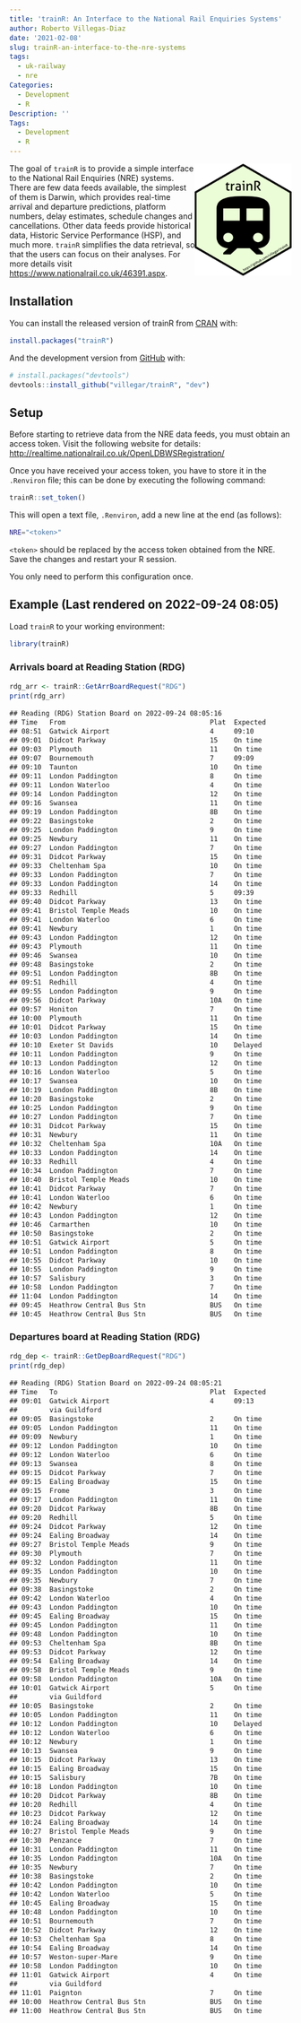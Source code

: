 ```yaml
---
title: 'trainR: An Interface to the National Rail Enquiries Systems'
author: Roberto Villegas-Diaz
date: '2021-02-08'
slug: trainR-an-interface-to-the-nre-systems
tags:
  - uk-railway
  - nre
Categories:
  - Development
  - R
Description: ''
Tags:
  - Development
  - R
---
```


<img src="https://raw.githubusercontent.com/villegar/trainR/main/inst/images/logo.png" alt="logo" align="right" height=200px/>

The goal of `trainR` is to provide a simple interface to the 
National Rail Enquiries (NRE) systems. There are few data feeds 
available, the simplest of them is Darwin, which provides real-time 
arrival and departure predictions, platform numbers, delay estimates, 
schedule changes and cancellations. Other data feeds provide historical 
data, Historic Service Performance (HSP), and much more. `trainR` 
simplifies the data retrieval, so that the users can focus on their 
analyses. For more details visit 
https://www.nationalrail.co.uk/46391.aspx.

## Installation

You can install the released version of trainR from [CRAN](https://CRAN.R-project.org) with:

``` r
install.packages("trainR")
```

And the development version from [GitHub](https://github.com/) with:

``` r
# install.packages("devtools")
devtools::install_github("villegar/trainR", "dev")
```

## Setup
Before starting to retrieve data from the NRE data feeds, you must obtain an access token. 
Visit the following website for details: http://realtime.nationalrail.co.uk/OpenLDBWSRegistration/

Once you have received your access token, you have to store it in the `.Renviron` file; this can be 
done by executing the following command:


```r
trainR::set_token()
```

This will open a text file, `.Renviron`, add a new line at the end (as follows):

```bash
NRE="<token>"
```

`<token>` should be replaced by the access token obtained from the NRE. Save the changes and restart 
your R session.

You only need to perform this configuration once.

## Example (Last rendered on 2022-09-24 08:05)

Load `trainR` to your working environment:

```r
library(trainR)
```

### Arrivals board at Reading Station (RDG)


```r
rdg_arr <- trainR::GetArrBoardRequest("RDG")
print(rdg_arr)
```

```
## Reading (RDG) Station Board on 2022-09-24 08:05:16
## Time   From                                    Plat  Expected
## 08:51  Gatwick Airport                         4     09:10
## 09:01  Didcot Parkway                          15    On time
## 09:03  Plymouth                                11    On time
## 09:07  Bournemouth                             7     09:09
## 09:10  Taunton                                 10    On time
## 09:11  London Paddington                       8     On time
## 09:11  London Waterloo                         4     On time
## 09:14  London Paddington                       12    On time
## 09:16  Swansea                                 11    On time
## 09:19  London Paddington                       8B    On time
## 09:22  Basingstoke                             2     On time
## 09:25  London Paddington                       9     On time
## 09:25  Newbury                                 11    On time
## 09:27  London Paddington                       7     On time
## 09:31  Didcot Parkway                          15    On time
## 09:33  Cheltenham Spa                          10    On time
## 09:33  London Paddington                       7     On time
## 09:33  London Paddington                       14    On time
## 09:33  Redhill                                 5     09:39
## 09:40  Didcot Parkway                          13    On time
## 09:41  Bristol Temple Meads                    10    On time
## 09:41  London Waterloo                         6     On time
## 09:41  Newbury                                 1     On time
## 09:43  London Paddington                       12    On time
## 09:43  Plymouth                                11    On time
## 09:46  Swansea                                 10    On time
## 09:48  Basingstoke                             2     On time
## 09:51  London Paddington                       8B    On time
## 09:51  Redhill                                 4     On time
## 09:55  London Paddington                       9     On time
## 09:56  Didcot Parkway                          10A   On time
## 09:57  Honiton                                 7     On time
## 10:00  Plymouth                                11    On time
## 10:01  Didcot Parkway                          15    On time
## 10:03  London Paddington                       14    On time
## 10:10  Exeter St Davids                        10    Delayed
## 10:11  London Paddington                       9     On time
## 10:13  London Paddington                       12    On time
## 10:16  London Waterloo                         5     On time
## 10:17  Swansea                                 10    On time
## 10:19  London Paddington                       8B    On time
## 10:20  Basingstoke                             2     On time
## 10:25  London Paddington                       9     On time
## 10:27  London Paddington                       7     On time
## 10:31  Didcot Parkway                          15    On time
## 10:31  Newbury                                 11    On time
## 10:32  Cheltenham Spa                          10A   On time
## 10:33  London Paddington                       14    On time
## 10:33  Redhill                                 4     On time
## 10:34  London Paddington                       7     On time
## 10:40  Bristol Temple Meads                    10    On time
## 10:41  Didcot Parkway                          7     On time
## 10:41  London Waterloo                         6     On time
## 10:42  Newbury                                 1     On time
## 10:43  London Paddington                       12    On time
## 10:46  Carmarthen                              10    On time
## 10:50  Basingstoke                             2     On time
## 10:51  Gatwick Airport                         5     On time
## 10:51  London Paddington                       8     On time
## 10:55  Didcot Parkway                          10    On time
## 10:55  London Paddington                       9     On time
## 10:57  Salisbury                               3     On time
## 10:58  London Paddington                       7     On time
## 11:04  London Paddington                       14    On time
## 09:45  Heathrow Central Bus Stn                BUS   On time
## 10:45  Heathrow Central Bus Stn                BUS   On time
```

### Departures board at Reading Station (RDG)


```r
rdg_dep <- trainR::GetDepBoardRequest("RDG")
print(rdg_dep)
```

```
## Reading (RDG) Station Board on 2022-09-24 08:05:21
## Time   To                                      Plat  Expected
## 09:01  Gatwick Airport                         4     09:13
##        via Guildford                           
## 09:05  Basingstoke                             2     On time
## 09:05  London Paddington                       11    On time
## 09:09  Newbury                                 1     On time
## 09:12  London Paddington                       10    On time
## 09:12  London Waterloo                         6     On time
## 09:13  Swansea                                 8     On time
## 09:15  Didcot Parkway                          7     On time
## 09:15  Ealing Broadway                         15    On time
## 09:15  Frome                                   3     On time
## 09:17  London Paddington                       11    On time
## 09:20  Didcot Parkway                          8B    On time
## 09:20  Redhill                                 5     On time
## 09:24  Didcot Parkway                          12    On time
## 09:24  Ealing Broadway                         14    On time
## 09:27  Bristol Temple Meads                    9     On time
## 09:30  Plymouth                                7     On time
## 09:32  London Paddington                       11    On time
## 09:35  London Paddington                       10    On time
## 09:35  Newbury                                 7     On time
## 09:38  Basingstoke                             2     On time
## 09:42  London Waterloo                         4     On time
## 09:43  London Paddington                       10    On time
## 09:45  Ealing Broadway                         15    On time
## 09:45  London Paddington                       11    On time
## 09:48  London Paddington                       10    On time
## 09:53  Cheltenham Spa                          8B    On time
## 09:53  Didcot Parkway                          12    On time
## 09:54  Ealing Broadway                         14    On time
## 09:58  Bristol Temple Meads                    9     On time
## 09:58  London Paddington                       10A   On time
## 10:01  Gatwick Airport                         5     On time
##        via Guildford                           
## 10:05  Basingstoke                             2     On time
## 10:05  London Paddington                       11    On time
## 10:12  London Paddington                       10    Delayed
## 10:12  London Waterloo                         6     On time
## 10:12  Newbury                                 1     On time
## 10:13  Swansea                                 9     On time
## 10:15  Didcot Parkway                          13    On time
## 10:15  Ealing Broadway                         15    On time
## 10:15  Salisbury                               7B    On time
## 10:18  London Paddington                       10    On time
## 10:20  Didcot Parkway                          8B    On time
## 10:20  Redhill                                 4     On time
## 10:23  Didcot Parkway                          12    On time
## 10:24  Ealing Broadway                         14    On time
## 10:27  Bristol Temple Meads                    9     On time
## 10:30  Penzance                                7     On time
## 10:31  London Paddington                       11    On time
## 10:35  London Paddington                       10A   On time
## 10:35  Newbury                                 7     On time
## 10:38  Basingstoke                             2     On time
## 10:42  London Paddington                       10    On time
## 10:42  London Waterloo                         5     On time
## 10:45  Ealing Broadway                         15    On time
## 10:48  London Paddington                       10    On time
## 10:51  Bournemouth                             7     On time
## 10:52  Didcot Parkway                          12    On time
## 10:53  Cheltenham Spa                          8     On time
## 10:54  Ealing Broadway                         14    On time
## 10:57  Weston-super-Mare                       9     On time
## 10:58  London Paddington                       10    On time
## 11:01  Gatwick Airport                         4     On time
##        via Guildford                           
## 11:01  Paignton                                7     On time
## 10:00  Heathrow Central Bus Stn                BUS   On time
## 11:00  Heathrow Central Bus Stn                BUS   On time
```
